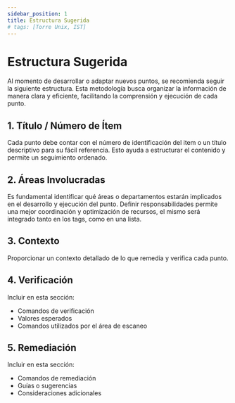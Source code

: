 ```yaml
---
sidebar_position: 1
title: Estructura Sugerida
# tags: [Torre Unix, IST]
---
```


# Estructura Sugerida

Al momento de desarrollar o adaptar nuevos puntos, se recomienda seguir la siguiente estructura. Esta metodología busca organizar la información de manera clara y eficiente, facilitando la comprensión y ejecución de cada punto.  

## 1. Título / Número de Ítem  
Cada punto debe contar con el número de identificación del item o un título descriptivo para su fácil referencia. Esto ayuda a estructurar el contenido y permite un seguimiento ordenado.  

## 2. Áreas Involucradas  
Es fundamental identificar qué áreas o departamentos estarán implicados en el desarrollo y ejecución del punto. Definir responsabilidades permite una mejor coordinación y optimización de recursos, el mismo será integrado tanto en los tags, como en una lista.

## 3. Contexto
Proporcionar un contexto detallado de lo que remedia y verifica cada punto.

## 4. Verificación  
Incluir en esta sección:  
- Comandos de verificación
- Valores esperados
- Comandos utilizados por el área de escaneo

## 5. Remediación
Incluir en esta sección:
- Comandos de remediación
- Guías o sugerencias
- Consideraciones adicionales
